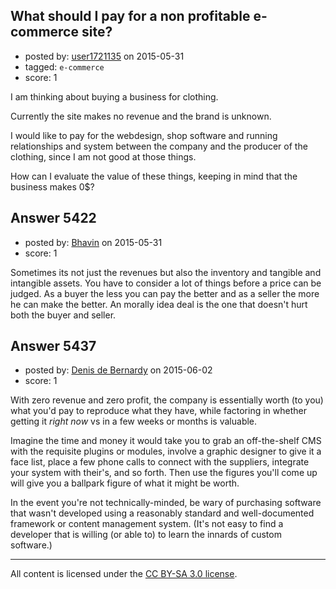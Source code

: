 ## What should I pay for a non profitable e-commerce site?

- posted by: [user1721135](https://stackexchange.com/users/1906341/user1721135) on 2015-05-31
- tagged: `e-commerce`
- score: 1

I am thinking about buying a business for clothing.

Currently the site makes no revenue and the brand is unknown.

I would like to pay for the webdesign, shop software and running relationships and system between the company and the producer of the clothing, since I am not good at those things.

How can I evaluate the value of these things, keeping in mind that the business makes 0$?


## Answer 5422

- posted by: [Bhavin](https://stackexchange.com/users/2424928/bhavin) on 2015-05-31
- score: 1

Sometimes its not just the revenues but also the inventory and tangible and intangible assets. You have to consider a lot of things before a price can be judged. As a buyer the less you can pay the better and as a seller the more he can make the better. An morally idea deal is the one that doesn't hurt both the buyer and seller. 


## Answer 5437

- posted by: [Denis de Bernardy](https://stackexchange.com/users/182468/denis-de-bernardy) on 2015-06-02
- score: 1

With zero revenue and zero profit, the company is essentially worth (to you) what you'd pay to reproduce what they have, while factoring in whether getting it *right now* vs in a few weeks or months is valuable.

Imagine the time and money it would take you to grab an off-the-shelf CMS with the requisite plugins or modules, involve a graphic designer to give it a face list, place a few phone calls to connect with the suppliers, integrate your system with their's, and so forth. Then use the figures you'll come up will give you a ballpark figure of what it might be worth.

In the event you're not technically-minded, be wary of purchasing software that wasn't developed using a reasonably standard and well-documented framework or content management system. (It's not easy to find a developer that is willing (or able to) to learn the innards of custom software.)



---

All content is licensed under the [CC BY-SA 3.0 license](https://creativecommons.org/licenses/by-sa/3.0/).
